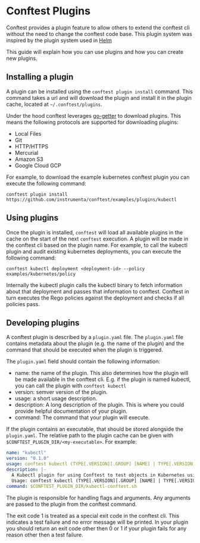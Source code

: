 # Conftest Plugins

Conftest provides a plugin feature to allow others to extend the conftest cli without the need to change the conftest code base. This plugin system was inspired by the plugin system used in [Helm](https://github.com/helm/helm)

This guide will explain how you can use plugins and how you can create new plugins.

## Installing a plugin

A plugin can be installed using the `conftest plugin install` command. This command takes a url and will download the plugin and install it in the plugin cache, located at `~/.conftest/plugins`.

Under the hood conftest leverages [go-getter](https://github.com/hashicorp/go-getter) to download plugins. This means the following protocols are supported for downloading plugins:

- Local Files
- Git
- HTTP/HTTPS
- Mercurial
- Amazon S3
- Google Cloud GCP

For example, to download the example kubernetes conftest plugin you can execute the following command:

```console
conftest plugin install https://github.com/instrumenta/conftest/examples/plugins/kubectl
```

## Using plugins

Once the plugin is installed, `conftest` will load all available plugins in the cache on the start of the next `conftest` execution. A plugin will be made in the conftest cli based on the plugin name. For example, to call the kubectl plugin and audit existing kubernetes deployments, you can execute the following command:

```console
conftest kubectl deployment <deployment-id> --policy examples/kubernetes/policy
```

Internally the kubectl plugin calls the kubectl binary to fetch information about that deployment and passes that information to conftest. Conftest in turn executes the Rego policies against the deployment and checks if all policies pass.

## Developing plugins

A conftest plugin is described by a `plugin.yaml` file. The `plugin.yaml` file contains metadata about the plugin (e.g. the name of the plugin) and the command that should be executed when the plugin is triggered.

The `plugin.yaml` field should contain the following information:

- name: the name of the plugin. This also determines how the plugin will be made available in the conftest cli. E.g. if the plugin is named kubectl, you can call the plugin with `conftest kubectl`
- version: semver version of the plugin.
- usage: a short usage description.
- description: A long description of the plugin. This is where you could provide helpful documentation of your plugin.
- command: The command that your plugin will execute.

If the plugin contains an executable, that should be stored alongside the `plugin.yaml`. The relative path to the plugin cache can be given with `$CONFTEST_PLUGIN_DIR/<my-executable>`.
For example:

```yaml
name: "kubectl"
version: "0.1.0"
usage: conftest kubectl (TYPE[.VERSION][.GROUP] [NAME] | TYPE[.VERSION][.GROUP]/NAME).
description: |-
  A Kubectl plugin for using Conftest to test objects in Kubernetes using Open Policy Agent.
  Usage: conftest kubectl (TYPE[.VERSION][.GROUP] [NAME] | TYPE[.VERSION][.GROUP]/NAME).
command: $CONFTEST_PLUGIN_DIR/kubectl-conftest.sh
```

The plugin is responsible for handling flags and arguments. Any arguments are passed to the plugin from the conftest command.

The exit code 1 is treated as a special exit code in the conftest cli. This indicates a test failure and no error message will be printed. In your plugin you should return an exit code other then 0 or 1 if your plugin fails for any reason other then a test failure.
